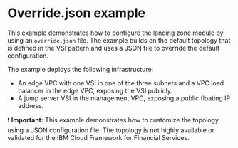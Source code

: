 # Override.json example

This example demonstrates how to configure the landing zone module by using an `override.json` file. The example builds on the default topology that is defined in the VSI pattern and uses a JSON file to override the default configuration.

The example deploys the following infrastructure:

- An edge VPC with one VSI in one of the three subnets and a VPC load balancer in the edge VPC, exposing the VSI publicly.
- A jump server VSI in the management VPC, exposing a public floating IP address.

:exclamation: **Important:** This example demonstrates how to customize the topology using a JSON configuration file. The topology is not highly available or validated for the IBM Cloud Framework for Financial Services.
